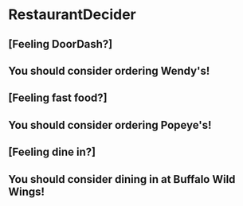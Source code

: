 # RestaurantDecider
## [Feeling DoorDash?]
## You should consider ordering Wendy's!
## [Feeling fast food?]
## You should consider ordering Popeye's!
## [Feeling dine in?]
## You should consider dining in at Buffalo Wild Wings!
